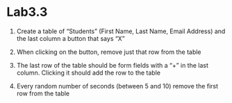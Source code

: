 # Lab3.3

1. Create a table of “Students” (First Name, Last Name, Email Address) and the last column a button that says “X”

2. When clicking on the button, remove just that row from the table

3. The last row of the table should be form fields with a “+” in the last column. Clicking it should add the row to the table

4. Every random number of seconds (between 5 and 10) remove the first row from the table
